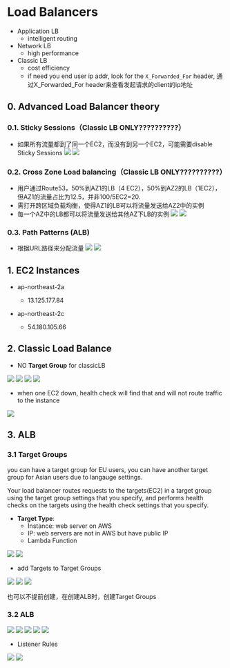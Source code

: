 # Load Balancers

- Application LB
  - intelligent routing
- Network LB
  - high performance
- Classic LB
  - cost efficiency
  - if need you end user ip addr, look for the `X_Forwarded_For` header, 通过X_Forwarded_For header来查看发起请求的client的ip地址

## 0. Advanced Load Balancer theory 
### 0.1. Sticky Sessions（Classic LB ONLY??????????）
- 如果所有流量都到了同一个EC2，而没有到另一个EC2，可能需要disable Sticky Sessions
  ![](https://i.loli.net/2019/06/20/5d0b2c673ff8116691.png)
  ![](https://i.loli.net/2019/07/12/5d2845cf2b71f53371.png)
  
### 0.2. Cross Zone Load balancing（Classic LB ONLY??????????）
- 用户通过Route53，50%到AZ1的LB（4 EC2），50%到AZ2的LB（1EC2），但AZ1的流量占比为12.5，并非100/5EC2=20.
- 需打开跨区域负载均衡，使得AZ1的LB可以将流量发送给AZ2中的实例
- 每一个AZ中的LB都可以将流量发送给其他AZ下LB的实例
  ![](https://i.loli.net/2019/06/20/5d0b2db99a5b849911.png)
  ![](https://i.loli.net/2019/07/12/5d2845cd00be871477.png)
  
### 0.3. Path Patterns (ALB)
- 根据URL路径来分配流量
  ![](https://i.loli.net/2019/06/20/5d0b2e13028a254794.png)
  ![](https://i.loli.net/2019/07/12/5d2846644cc7256818.png)
  
## 1. EC2 Instances
- ap-northeast-2a
  - 13.125.177.84

- ap-northeast-2c
  - 54.180.105.66

## 2. Classic Load Balance
- NO **Target Group** for classicLB

![](https://i.loli.net/2019/07/10/5d257e7e7edfb39674.png)
![](https://i.loli.net/2019/07/10/5d257e8128ebc54915.png)
![](https://i.loli.net/2019/07/10/5d257e846b5f790285.png)
![](https://i.loli.net/2019/07/10/5d257e86cb5f645553.png)

- when one EC2 down, health check will find that and will not route traffic to the instance

![](https://i.loli.net/2019/07/10/5d257fc8186c435664.png)

## 3. ALB
### 3.1 Target Groups

you can have a target group for EU users, you can have another target group for Asian users due to langauge settings.

Your load balancer routes requests to the targets(EC2) in a target group using the target group settings that you specify, and performs health checks on the targets using the health check settings that you specify.

- **Target Type**: 
  - Instance: web server on AWS
  - IP: web servers are not in AWS but have public IP
  - Lambda Function
    
![](https://i.loli.net/2019/07/10/5d2581eed959d89622.png)
![](https://i.loli.net/2019/07/10/5d2581f0b763a70142.png)

- add Targets to Target Groups

![](https://i.loli.net/2019/07/10/5d2582c0ab88515244.png)
![](https://i.loli.net/2019/07/10/5d2582c2bea5468380.png)
![](https://i.loli.net/2019/07/10/5d258479d293543147.png)

也可以不提前创建，在创建ALB时，创建Target Groups

### 3.2 ALB

![](https://i.loli.net/2019/07/10/5d2584968487275806.png)
![](https://i.loli.net/2019/07/10/5d258498abe8a41340.png)
![](https://i.loli.net/2019/07/10/5d25849de1de535062.png)
![](https://i.loli.net/2019/07/10/5d2584a0601cc53171.png)
![](https://i.loli.net/2019/07/10/5d2584a3db42071614.png)

- Listener Rules

![](https://i.loli.net/2019/07/10/5d25857977fb766418.png)
![](https://i.loli.net/2019/07/10/5d25857d3ba2d95191.png)






















